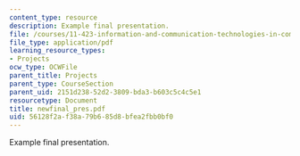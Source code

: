 ```yaml
---
content_type: resource
description: Example final presentation.
file: /courses/11-423-information-and-communication-technologies-in-community-development-spring-2004/56128f2af38a79b685d8bfea2fbb0bf0_newfinal_pres.pdf
file_type: application/pdf
learning_resource_types:
- Projects
ocw_type: OCWFile
parent_title: Projects
parent_type: CourseSection
parent_uid: 2151d238-52d2-3809-bda3-b603c5c4c5e1
resourcetype: Document
title: newfinal_pres.pdf
uid: 56128f2a-f38a-79b6-85d8-bfea2fbb0bf0
---
```

Example final presentation.

